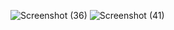 ![Screenshot (36)](https://user-images.githubusercontent.com/99112193/228555842-ccfcea96-8abd-4e75-8ccf-570c66632972.png)
![Screenshot (41)](https://user-images.githubusercontent.com/99112193/228555881-5ca5ede9-1c4b-42b4-9690-732f20086aca.png)
